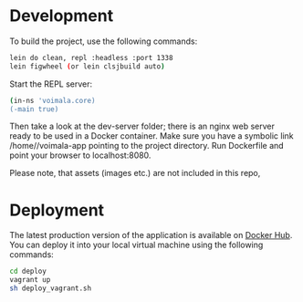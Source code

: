# Development

To build the project, use the following commands:

```bash
lein do clean, repl :headless :port 1338
lein figwheel (or lein clsjbuild auto)
```

Start the REPL server:

```bash
(in-ns 'voimala.core)
(-main true)
```

Then take a look at the dev-server folder; there is an nginx web server ready to be used in a Docker container. Make sure you have a symbolic link /home/<user>/voimala-app pointing to the project directory. Run Dockerfile and point your browser to localhost:8080.

Please note, that assets (images etc.) are not included in this repo,

# Deployment

The latest production version of the application is available on [Docker Hub](https://hub.docker.com/u/jarzka/). You can deploy it into your local virtual machine using the following commands:

```bash
cd deploy
vagrant up
sh deploy_vagrant.sh
```